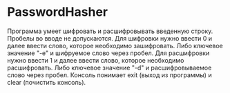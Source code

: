 # PasswordHasher

Программа умеет шифровать и расшифровывать введенную строку. Пробелы во вводе не допускаются.
Для шифровки нужно ввести 0 и далее ввести слово, которое необходимо зашифровать. Либо ключевое значение "-e" и шифруемое слово через пробел.
Для расшифровки нужно ввести 1 и далее ввести слово, которое необходимо расшифровать. Либо ключевое значение "-d" и расшифровываемое слово через пробел.
Консоль понимает exit (выход из программы) и clear (почистить консоль). 
